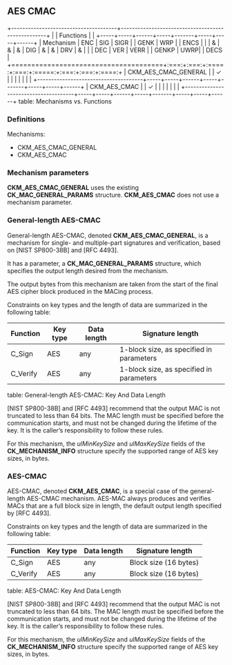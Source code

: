 ## AES CMAC

+--------------------------------------+---------------------------------------------------+
|                                      | Functions                                         |
|                                      +-----+-----+------+-----+-------+-----+-----+------+
| Mechanism                            | ENC | SIG | SIGR |     | GENK  | WRP |     | ENCS |
|                                      |  &  |  &  |  &   | DIG |   &   |  &  | DRV |  &   |
|                                      | DEC | VER | VERR |     | GENKP | UWRP|     | DECS |
+======================================+:===:+:===:+:====:+:===:+:=====:+:===:+:===:+:====:+
| CKM_AES_CMAC_GENERAL                 |     |  ✓  |      |     |       |     |     |      |
+--------------------------------------+-----+-----+------+-----+-------+-----+-----+------+
| CKM_AES_CMAC                         |     |  ✓  |      |     |       |     |     |      |
+--------------------------------------+-----+-----+------+-----+-------+-----+-----+------+
table: Mechanisms vs. Functions

### Definitions

Mechanisms:

- CKM_AES_CMAC_GENERAL
- CKM_AES_CMAC

### Mechanism parameters

**CKM_AES_CMAC_GENERAL** uses the existing **CK_MAC_GENERAL_PARAMS** structure.
**CKM_AES_CMAC** does not use a mechanism parameter.

### General-length AES-CMAC

General-length AES-CMAC, denoted **CKM_AES_CMAC_GENERAL**, is a mechanism for
single- and multiple-part signatures and verification, based on [NIST SP800-38B]
and [RFC 4493].

It has a parameter, a **CK_MAC_GENERAL_PARAMS** structure, which specifies the
output length desired from the mechanism.

The output bytes from this mechanism are taken from the start of the final AES
cipher block produced in the MACing process.

Constraints on key types and the length of data are summarized in the following
table:

| Function | Key type | Data length	| Signature length                   |
|----------|----------|-------------|------------------------------------|
| C_Sign   | AES | any | 1-block size, as specified in parameters |
| C_Verify | AES | any | 1-block size, as specified in parameters |
table: General-length AES-CMAC: Key And Data Length

[NIST SP800-38B] and [RFC 4493] recommend that the output MAC is not truncated
to less than 64 bits. The MAC length must be specified before the communication
starts, and must not be changed during the lifetime of the key. It is the
caller’s responsibility to follow these rules.

For this mechanism, the _ulMinKeySize_ and _ulMaxKeySize_ fields of the
**CK_MECHANISM_INFO** structure specify the supported range of AES key sizes, in
bytes.

### AES-CMAC

AES-CMAC, denoted **CKM_AES_CMAC**, is a special case of the general-length
AES-CMAC mechanism. AES-MAC always produces and verifies MACs that are a full
block size in length, the default output length specified by [RFC 4493].

Constraints on key types and the length of data are summarized in the following
table:

| Function | Key type | Data length	| Signature length                   |
|----------|----------|-------------|------------------------------------|
| C_Sign   | AES | any | Block size (16 bytes) |
| C_Verify | AES | any | Block size (16 bytes) |
table: AES-CMAC: Key And Data Length

[NIST SP800-38B] and [RFC 4493] recommend that the output MAC is not truncated
to less than 64 bits. The MAC length must be specified before the communication
starts, and must not be changed during the lifetime of the key. It is the
caller’s responsibility to follow these rules.

For this mechanism, the _ulMinKeySize_ and _ulMaxKeySize_ fields of the
**CK_MECHANISM_INFO** structure specify the supported range of AES key sizes, in
bytes.

